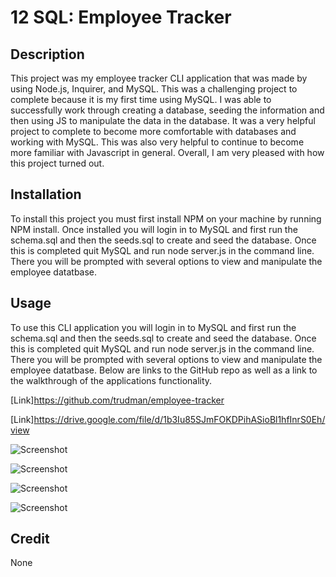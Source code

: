 # 12 SQL: Employee Tracker

## Description

This project was my employee tracker CLI application that was made by using Node.js, Inquirer, and MySQL. This was a challenging project to complete because it is my first time using MySQL. I was able to successfully work through creating a database, seeding the information and then using JS to manipulate the data in the database. It was a very helpful project to complete to become more comfortable with databases and working with MySQL. This was also very helpful to continue to become more familiar with Javascript in general. Overall, I am very pleased with how this project turned out.

## Installation

To install this project you must first install NPM on your machine by running NPM install. Once installed you will login in to MySQL and first run the schema.sql and then the seeds.sql to create and seed the database. Once this is completed quit MySQL and run node server.js in the command line. There you will be prompted with several options to view and manipulate the employee datatbase.

## Usage

To use this CLI application you will login in to MySQL and first run the schema.sql and then the seeds.sql to create and seed the database. Once this is completed quit MySQL and run node server.js in the command line. There you will be prompted with several options to view and manipulate the employee datatbase. Below are links to the GitHub repo as well as a link to the walkthrough of the applications functionality.

[Link]https://github.com/trudman/employee-tracker

[Link]https://drive.google.com/file/d/1b3Iu85SJmFOKDPihASioBl1hfInrS0Eh/view

![Screenshot](/Assets/assets/12-sql-homework-demo-01.png)

![Screenshot](/Assets/assets/Screenshot%202022-12-15%20at%209.18.11%20PM.png)

![Screenshot](/Assets/assets/Screenshot%202023-01-25%20at%205.29.49%20PM.png)

![Screenshot](/Assets/assets/Screenshot%202023-01-25%20at%205.30.22%20PM.png)

## Credit

None
